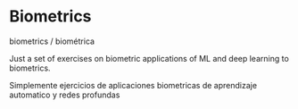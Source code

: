 # Biometrics
biometrics / biométrica

Just a set of exercises on biometric applications of ML and deep learning to biometrics.

Simplemente ejercicios de aplicaciones biometricas de aprendizaje automatico y redes profundas
